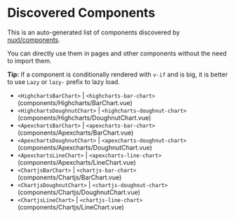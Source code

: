 # Discovered Components

This is an auto-generated list of components discovered by [nuxt/components](https://github.com/nuxt/components).

You can directly use them in pages and other components without the need to import them.

**Tip:** If a component is conditionally rendered with `v-if` and is big, it is better to use `Lazy` or `lazy-` prefix to lazy load.

- `<HighchartsBarChart>` | `<highcharts-bar-chart>` (components/Highcharts/BarChart.vue)
- `<HighchartsDoughnutChart>` | `<highcharts-doughnut-chart>` (components/Highcharts/DoughnutChart.vue)
- `<ApexchartsBarChart>` | `<apexcharts-bar-chart>` (components/Apexcharts/BarChart.vue)
- `<ApexchartsDoughnutChart>` | `<apexcharts-doughnut-chart>` (components/Apexcharts/DoughnutChart.vue)
- `<ApexchartsLineChart>` | `<apexcharts-line-chart>` (components/Apexcharts/LineChart.vue)
- `<ChartjsBarChart>` | `<chartjs-bar-chart>` (components/Chartjs/BarChart.vue)
- `<ChartjsDoughnutChart>` | `<chartjs-doughnut-chart>` (components/Chartjs/DoughnutChart.vue)
- `<ChartjsLineChart>` | `<chartjs-line-chart>` (components/Chartjs/LineChart.vue)
